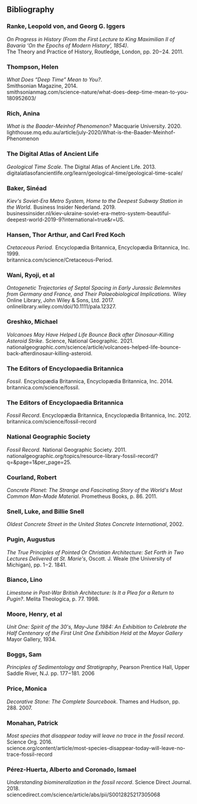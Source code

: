 ## Bibliography

<div class="subchapter">

###   Ranke, Leopold von, and Georg G. Iggers

</div>

*On Progress in History (From the First Lecture to King Maximilian II of Bavaria ‘On the Epochs of Modern History’, 1854)*. <br>
The Theory and Practice of History, Routledge, London, pp. 20&hairsp;–&hairsp;24. 2011.<br>

<div class="subchapter">

###   Thompson, Helen   

</div>

*What Does “Deep Time” Mean to You?*. <br>
Smithsonian Magazine, 2014.<br>
smithsonianmag.com/science-nature/what-does-deep-time-mean-to-you-180952603/

<div class="subchapter">

###   Rich, Anina 

</div>

*What is the Baader-Meinhof Phenomenon?* &hairsp;Macquarie University. 2020. <br>
lighthouse.mq.edu.au/article/july-2020/What-is-the-Baader-Meinhof-Phenomenon

<div class="subchapter">

###   The Digital Atlas of Ancient Life

</div>

*Geological Time Scale*. The Digital Atlas of Ancient Life. 2013. <br>
digitalatlasofancientlife.org/learn/geological-time/geological-time-scale/

<div class="subchapter">

###   Baker, Sinéad 

</div>

*Kiev's Soviet-Era Metro System, Home to the Deepest Subway Station in the World*. &hairsp;Business Insider Nederland. 2019.  <br>
businessinsider.nl/kiev-ukraine-soviet-era-metro-system-beautiful-deepest-world-2019-9?international=true&r=US.<br>

<div class="subchapter">

###    Hansen, Thor Arthur, and Carl Fred Koch

</div>

*Cretaceous Period.* &hairsp;Encyclopædia Britannica, Encyclopædia Britannica, Inc. 1999.  <br>
britannica.com/science/Cretaceous-Period. <br>

<div class="subchapter">

###    Wani, Ryoji, et al

</div>

*Ontogenetic Trajectories of Septal Spacing in Early Jurassic Belemnites from Germany and France, and Their Palaeobiological Implications.* &hairsp;Wiley Online Library, John Wiley & Sons, Ltd. 2017. <br>
onlinelibrary.wiley.com/doi/10.1111/pala.12327. <br>

<div class="subchapter">

###    Greshko, Michael

</div>

 *Volcanoes May Have Helped Life Bounce Back after Dinosaur-Killing Asteroid Strike*. &hairsp;Science, National Geographic. 2021.<br> 
 nationalgeographic.com/science/article/volcanoes-helped-life-bounce-back-afterdinosaur-killing-asteroid. 

<div class="subchapter">

###    The Editors of Encyclopaedia Britannica

</div>

*Fossil*. &hairsp;Encyclopædia Britannica, Encyclopædia Britannica, Inc. 2014. <br>
britannica.com/science/fossil. 

<div class="subchapter">

###    The Editors of Encyclopaedia Britannica

</div>

*Fossil Record*. Encyclopædia Britannica, Encyclopædia Britannica, Inc. 2012.<br>
britannica.com/science/fossil-record

<div class="subchapter">

###    National Geographic Society

</div>

*Fossil Record.* &hairsp;National Geographic Society. 2011. <br>
nationalgeographic.org/topics/resource-library-fossil-record/?q=&page=1&per_page=25.

<div class="subchapter">

###    Courland, Robert

</div>

*Concrete Planet: The Strange and Fascinating Story of the World's Most Common Man-Made Material*. Prometheus Books, p. 86. 2011. 

<div class="subchapter">

###     Snell, Luke, and Billie Snell

</div>

*Oldest Concrete Street in the United States Concrete International*, 2002. 

<div class="subchapter">

###  Pugin, Augustus

</div>

*The True Principles of Pointed Or Christian Architecture: Set Forth in Two Lectures Delivered at St. Marie's*, Oscott. J. Weale (the University of Michigan), pp. 1&hairsp;–&hairsp;2. 1841.<br>

<div class="subchapter">

###   Bianco, Lino

</div>

*Limestone in Post-War British Architecture: Is It a Plea for a Return to Pugin?*. Melita Theologica, p. 77. 1998. <br>

<div class="subchapter">

###   Moore, Henry, et al

</div>

*Unit One: Spirit of the 30's, May-June 1984: An Exhibition to Celebrate the Half Centenary of the First Unit One Exhibition Held at the Mayor Gallery* Mayor Gallery, 1934.  <br>

<div class="subchapter">

###   Boggs, Sam

</div>

*Principles of Sedimentology and Stratigraphy*, Pearson Prentice Hall, Upper Saddle River, N.J. pp. 177&hairsp;–&hairsp;181. 2006

<div class="subchapter">

###   Price, Monica  

</div>

*Decorative Stone: The Complete Sourcebook*. Thames and Hudson, pp. 288. 2007.

<div class="subchapter">

###   Monahan, Patrick 

</div>

*Most species that disappear today will leave no trace in the fossil record*. Science Org. 2016.<br>
science.org/content/article/most-species-disappear-today-will-leave-no-trace-fossil-record

<div class="subchapter">

###   Pérez-Huerta, Alberto and Coronado, Ismael

</div>

*Understanding biomineralization in the fossil record*. Science Direct Journal. 2018.<br>
sciencedirect.com/science/article/abs/pii/S0012825217305068

